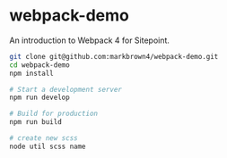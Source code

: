 # webpack-demo

An introduction to Webpack 4 for Sitepoint.

```bash
git clone git@github.com:markbrown4/webpack-demo.git
cd webpack-demo
npm install

# Start a development server
npm run develop

# Build for production
npm run build

# create new scss
node util scss name
```
